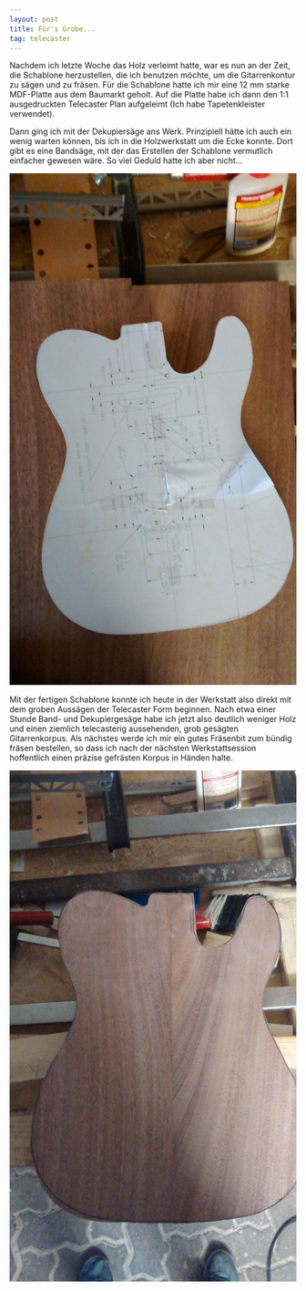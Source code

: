 ```yaml
---
layout: post
title: Für's Grobe...
tag: telecaster
---
```

Nachdem ich letzte Woche das Holz verleimt hatte, war es nun an der Zeit, die Schablone herzustellen, die ich benutzen möchte, um die Gitarrenkontur zu sägen und zu fräsen. Für die Schablone hatte ich mir eine 12 mm starke MDF-Platte aus dem Baumarkt geholt. Auf die Platte habe ich dann den 1:1 ausgedruckten Telecaster Plan aufgeleimt (Ich habe Tapetenkleister verwendet).

Dann ging ich mit der Dekupiersäge ans Werk. Prinzipiell hätte ich auch ein wenig warten können, bis ich in die Holzwerkstatt um die Ecke konnte. Dort gibt es eine Bandsäge, mit der das Erstellen der Schablone vermutlich einfacher gewesen wäre. So viel Geduld hatte ich aber nicht...
 
![Telecaster Schablone auf mdf](/img/schablone_mdf.jpg)

Mit der fertigen Schablone konnte ich heute in der Werkstatt also direkt mit dem groben Aussägen der Telecaster Form beginnen. Nach etwa einer Stunde Band- und Dekupiergesäge habe ich jetzt also deutlich weniger Holz und einen ziemlich telecasterig aussehenden, grob gesägten Gitarrenkorpus. Als nächstes werde ich mir ein gutes Fräsenbit zum bündig fräsen bestellen, so dass ich nach der nächsten Werkstattsession hoffentlich einen präzise gefrästen Korpus in Händen halte.

![Grobe Aussägung der Tele Schablone](/img/aussaegung_grob.jpg)
